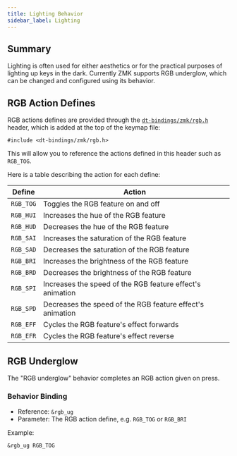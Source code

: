 ```yaml
---
title: Lighting Behavior
sidebar_label: Lighting
---
```


## Summary

Lighting is often used for either aesthetics or for the practical purposes of lighting up keys in the dark.
Currently ZMK supports RGB underglow, which can be changed and configured using its behavior.

## RGB Action Defines

RGB actions defines are provided through the [`dt-bindings/zmk/rgb.h`](https://github.com/zmkfirmware/zmk/blob/main/app/include/dt-bindings/zmk/rgb.h) header,
which is added at the top of the keymap file:

```
#include <dt-bindings/zmk/rgb.h>
```

This will allow you to reference the actions defined in this header such as `RGB_TOG`.

Here is a table describing the action for each define:

| Define    | Action                                                    |
| --------- | --------------------------------------------------------- |
| `RGB_TOG` | Toggles the RGB feature on and off                        |
| `RGB_HUI` | Increases the hue of the RGB feature                      |
| `RGB_HUD` | Decreases the hue of the RGB feature                      |
| `RGB_SAI` | Increases the saturation of the RGB feature               |
| `RGB_SAD` | Decreases the saturation of the RGB feature               |
| `RGB_BRI` | Increases the brightness of the RGB feature               |
| `RGB_BRD` | Decreases the brightness of the RGB feature               |
| `RGB_SPI` | Increases the speed of the RGB feature effect's animation |
| `RGB_SPD` | Decreases the speed of the RGB feature effect's animation |
| `RGB_EFF` | Cycles the RGB feature's effect forwards                  |
| `RGB_EFR` | Cycles the RGB feature's effect reverse                   |

## RGB Underglow

The "RGB underglow" behavior completes an RGB action given on press.

### Behavior Binding

- Reference: `&rgb_ug`
- Parameter: The RGB action define, e.g. `RGB_TOG` or `RGB_BRI`

Example:

```
&rgb_ug RGB_TOG
```
